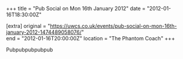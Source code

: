 +++
title = "Pub Social on Mon 16th January 2012"
date = "2012-01-16T18:30:00Z"

[extra]
original = "https://uwcs.co.uk/events/pub-social-on-mon-16th-january-2012-1474489058076/"    
end = "2012-01-16T20:00:00Z"
location = "The Phantom Coach"
+++

Pubpubpubpubpub

